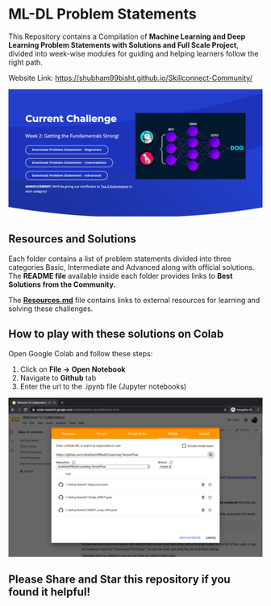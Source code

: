 # ML-DL Problem Statements

This Repository contains a Compilation of **Machine Learning and Deep Learning Problem Statements with Solutions and Full Scale Project**, divided into week-wise modules for guiding and helping learners follow the right path.

Website Link: https://shubham99bisht.github.io/Skillconnect-Community/

![](https://github.com/shubham99bisht/Deep-Learning-Projects/blob/master/Assets/challenge.png)

## Resources and Solutions

Each folder contains a list of problem statements divided into three categories Basic, Intermediate and Advanced along with official solutions.<br>
The **README file** available inside each folder provides links to **Best Solutions from the Community.**

The **[Resources.md](https://github.com/shubham99bisht/Deep-Learning-Projects/blob/master/Resources.md)** file contains links to external resources for learning and solving these challenges.

## How to play with these solutions on Colab

Open Google Colab and follow these steps:

  1. Click on **File -> Open Notebook**
  2. Navigate to **Github** tab
  3. Enter the url to the .ipynb file (Jupyter notebooks)

![](https://github.com/shubham99bisht/Deep-Learning-Projects/blob/master/Assets/Colab_Example.png)

## Please Share and Star this repository if you found it helpful!